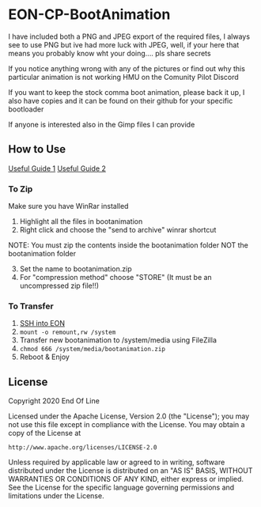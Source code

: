 # EON-CP-BootAnimation


I have included both a PNG and JPEG export of the required files, I always see to use PNG but ive had more luck with JPEG, well, if your here that means you probably know wht your doing.... pls share secrets

If you notice anything wrong with any of the pictures or find out why this particular animation is not working HMU on the Comunity Pilot Discord

If you want to keep the stock comma boot animation, please back it up, I also have copies and it can be found on their github for your specific bootloader

If anyone is interested also in the Gimp files I can provide

## How to Use
[Useful Guide 1](https://usmile.at/blog/how-to-customize-your-android-boot-animation)
[Useful Guide 2](https://android.googlesource.com/platform/frameworks/base/+/master/cmds/bootanimation/FORMAT.md)


### To Zip

Make sure you have WinRar installed
1. Highlight all the files in bootanimation
2. Right click and choose the "send to archive" winrar shortcut

NOTE: You must zip the contents inside the bootanimation folder NOT the bootanimation folder

3. Set the name to bootanimation.zip
4. For "compression method" choose "STORE" (It must be an uncompressed zip file!!)



### To Transfer
1. [SSH into EON](https://medium.com/@jfrux/comma-eon-getting-connected-with-ssh-3ed6136e4a75)
2. `mount -o remount,rw /system`
3. Transfer new bootanimation to /system/media using FileZilla
4. `chmod 666 /system/media/bootanimation.zip`
5. Reboot & Enjoy




## License
Copyright 2020 End Of Line

Licensed under the Apache License, Version 2.0 (the "License");
you may not use this file except in compliance with the License.
You may obtain a copy of the License at

    http://www.apache.org/licenses/LICENSE-2.0

Unless required by applicable law or agreed to in writing, software
distributed under the License is distributed on an "AS IS" BASIS,
WITHOUT WARRANTIES OR CONDITIONS OF ANY KIND, either express or implied.
See the License for the specific language governing permissions and
limitations under the License.
